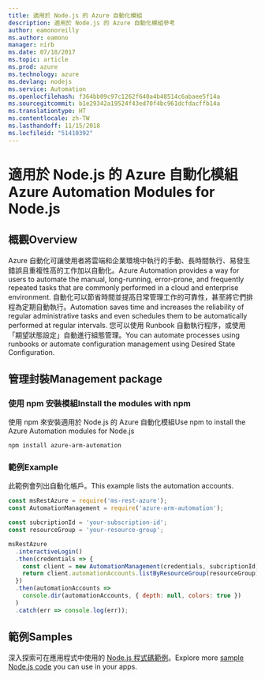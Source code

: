 ```yaml
---
title: 適用於 Node.js 的 Azure 自動化模組
description: 適用於 Node.js 的 Azure 自動化模組參考
author: eamonoreilly
ms.author: eamono
manager: nirb
ms.date: 07/18/2017
ms.topic: article
ms.prod: azure
ms.technology: azure
ms.devlang: nodejs
ms.service: Automation
ms.openlocfilehash: f364bb09c97c1262f640a4b48514c6abaee5f14a
ms.sourcegitcommit: b1e29342a19524f43ed70f4bc961dcfdacffb14a
ms.translationtype: HT
ms.contentlocale: zh-TW
ms.lasthandoff: 11/15/2018
ms.locfileid: "51410392"
---
```

# <a name="azure-automation-modules-for-nodejs"></a><span data-ttu-id="d7c02-103">適用於 Node.js 的 Azure 自動化模組</span><span class="sxs-lookup"><span data-stu-id="d7c02-103">Azure Automation Modules for Node.js</span></span>

## <a name="overview"></a><span data-ttu-id="d7c02-104">概觀</span><span class="sxs-lookup"><span data-stu-id="d7c02-104">Overview</span></span>

<span data-ttu-id="d7c02-105">Azure 自動化可讓使用者將雲端和企業環境中執行的手動、長時間執行、易發生錯誤且重複性高的工作加以自動化。</span><span class="sxs-lookup"><span data-stu-id="d7c02-105">Azure Automation provides a way for users to automate the manual, long-running, error-prone, and frequently repeated tasks that are commonly performed in a cloud and enterprise environment.</span></span> <span data-ttu-id="d7c02-106">自動化可以節省時間並提高日常管理工作的可靠性，甚至將它們排程為定期自動執行。</span><span class="sxs-lookup"><span data-stu-id="d7c02-106">Automation saves time and increases the reliability of regular administrative tasks and even schedules them to be automatically performed at regular intervals.</span></span> <span data-ttu-id="d7c02-107">您可以使用 Runbook 自動執行程序，或使用「期望狀態設定」自動進行組態管理。</span><span class="sxs-lookup"><span data-stu-id="d7c02-107">You can automate processes using runbooks or automate configuration management using Desired State Configuration.</span></span>

## <a name="management-package"></a><span data-ttu-id="d7c02-108">管理封裝</span><span class="sxs-lookup"><span data-stu-id="d7c02-108">Management package</span></span>

### <a name="install-the-modules-with-npm"></a><span data-ttu-id="d7c02-109">使用 npm 安裝模組</span><span class="sxs-lookup"><span data-stu-id="d7c02-109">Install the modules with npm</span></span>

<span data-ttu-id="d7c02-110">使用 npm 來安裝適用於 Node.js 的 Azure 自動化模組</span><span class="sxs-lookup"><span data-stu-id="d7c02-110">Use npm to install the Azure Automation modules for Node.js</span></span>

```bash
npm install azure-arm-automation
```

### <a name="example"></a><span data-ttu-id="d7c02-111">範例</span><span class="sxs-lookup"><span data-stu-id="d7c02-111">Example</span></span>

<span data-ttu-id="d7c02-112">此範例會列出自動化帳戶。</span><span class="sxs-lookup"><span data-stu-id="d7c02-112">This example lists the automation accounts.</span></span>

```javascript
const msRestAzure = require('ms-rest-azure');
const AutomationManagement = require('azure-arm-automation');

const subcriptionId = 'your-subscription-id';
const resourceGroup = 'your-resource-group';

msRestAzure
  .interactiveLogin()
  .then(credentials => {
    const client = new AutomationManagement(credentials, subcriptionId);
    return client.automationAccounts.listByResourceGroup(resourceGroup);
  })
  .then(automationAccounts =>
    console.dir(automationAccounts, { depth: null, colors: true })
  )
  .catch(err => console.log(err));
```

## <a name="samples"></a><span data-ttu-id="d7c02-113">範例</span><span class="sxs-lookup"><span data-stu-id="d7c02-113">Samples</span></span>

<span data-ttu-id="d7c02-114">深入探索可在應用程式中使用的 [Node.js 程式碼範例](https://azure.microsoft.com/resources/samples/?platform=nodejs)。</span><span class="sxs-lookup"><span data-stu-id="d7c02-114">Explore more [sample Node.js code](https://azure.microsoft.com/resources/samples/?platform=nodejs) you can use in your apps.</span></span>
